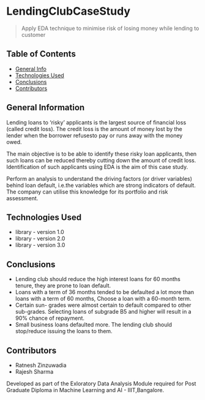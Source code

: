 # LendingClubCaseStudy
> Apply EDA technique to minimise risk of losing money while lending to customer

## Table of Contents
* [General Info](#general-information)
* [Technologies Used](#technologies-used)
* [Conclusions](#conclusions)
* [Contributors](#Contributors)

<!-- You can include any other section that is pertinent to your problem -->

## General Information

Lending loans to ‘risky’ applicants is the largest source of financial loss
(called credit loss). The credit loss is the amount of money lost by the lender 
when the borrower refusesto pay or runs away with the money owed.  

The main objective is to be able to identify these risky loan applicants, 
then such loans can be reduced thereby cutting down the amount of credit loss. 
Identification of such applicants using EDA is the aim of this case study.   

Perform an analysis to understand the driving factors (or driver variables)
behind loan default, i.e.the variables which are strong indicators of default.  
The company can utilise this knowledge for its portfolio and risk assessment.
<!--
- Provide general information about your project here.
- What is the background of your project?
- What is the business probem that your project is trying to solve?
- What is the dataset that is being used?
-->
<!-- You don't have to answer all the questions - just the ones relevant to your project. -->



## Technologies Used
- library - version 1.0
- library - version 2.0
- library - version 3.0

<!-- As the libraries versions keep on changing, it is recommended to mention the version of library used in this project -->

## Conclusions
- Lending club should reduce the high interest loans for 60 months tenure, they are prone to loan default.
- Loans with a term of 36 months tended to be defaulted a lot more than loans with a term of 60 months, Choose a loan with a 60-month term.
- Certain sun- grades were almost certain to default compared to other sub-grades. Selecting loans of subgrade B5 and higher will result in a 90% chance of repayment.
- Small business loans defaulted more. The lending club should stop/reduce issuing the loans to them.

<!-- You don't have to answer all the questions - just the ones relevant to your project. -->



## Contributors
- Ratnesh Zinzuwadia
- Rajesh Sharma

Developed as part of the Exloratory Data Analysis Module required for Post Graduate Diploma in Machine Learning and AI - IIIT,Bangalore.


<!-- Optional -->
<!-- ## License -->
<!-- This project is open source and available under the [... License](). -->

<!-- You don't have to include all sections - just the one's relevant to your project -->
